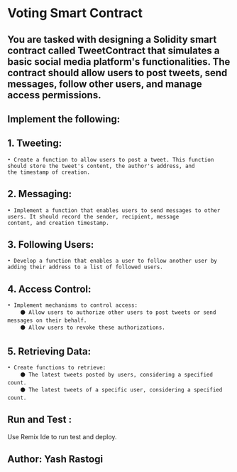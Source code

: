 # Voting Smart Contract

## You are tasked with designing a Solidity smart contract called TweetContract that simulates a basic social media platform's  functionalities. The contract should allow users to post tweets, send messages, follow other users, and manage access permissions. 

## Implement the following:

## 1. Tweeting:
    • Create a function to allow users to post a tweet. This function should store the tweet's content, the author's address, and
    the timestamp of creation.

## 2. Messaging:
    • Implement a function that enables users to send messages to other users. It should record the sender, recipient, message
    content, and creation timestamp.

## 3. Following Users:
    • Develop a function that enables a user to follow another user by adding their address to a list of followed users.

## 4. Access Control:
    • Implement mechanisms to control access:
        ⚫ Allow users to authorize other users to post tweets or send messages on their behalf.
        ⚫ Allow users to revoke these authorizations.

## 5. Retrieving Data:
    • Create functions to retrieve:
        ⚫ The latest tweets posted by users, considering a specified count.
        ⚫ The latest tweets of a specific user, considering a specified count.

## Run and Test :
Use Remix Ide to run test and deploy.

## Author: Yash Rastogi